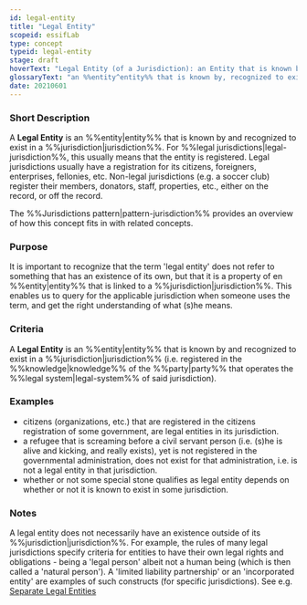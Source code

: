 ```yaml
---
id: legal-entity
title: "Legal Entity"
scopeid: essifLab
type: concept
typeid: legal-entity
stage: draft
hoverText: "Legal Entity (of a Jurisdiction): an Entity that is known by, recognized to exist, and registered in that Jurisdiction."
glossaryText: "an %%entity^entity%% that is known by, recognized to exist, and registered in that %%jurisdiction^jurisdiction%%."
date: 20210601
---
```


### Short Description
<!--REQUIRED--in 1-3 sentences that describe the concept to a layperson with reasonable accuracy.-->
A **Legal Entity** is an %%entity|entity%% that is known by and recognized to exist in a %%jurisdiction|jurisdiction%%. For %%legal jurisdictions|legal-jurisdiction%%, this usually means that the entity is registered. Legal jurisdictions usually have a registration for its citizens, foreigners, enterprises, fellonies, etc. Non-legal jurisdictions (e.g. a soccer club) register their members, donators, staff, properties, etc., either on the record, or off the record.

The %%Jurisdictions pattern|pattern-jurisdiction%% provides an overview of how this concept fits in with related concepts.

### Purpose
<!--Describe why the concept is needed. What purposes does it serve? What can you do with it that you cannot do (as well) without it? What objectives does it help realize? Why is this concept relevant within its scope of definition?-->
It is important to recognize that the term 'legal entity' does not refer to something that has an existence of its own, but that it is a property of en %%entity|entity%% that is linked to a %%jurisdiction|jurisdiction%%. This enables us to query for the applicable jurisdiction when someone uses the term, and get the right understanding of what (s)he means.

### Criteria
A **Legal Entity** is an %%entity|entity%% that is known by and recognized to exist in a %%jurisdiction|jurisdiction%% (i.e. registered in the %%knowledge|knowledge%% of the %%party|party%% that operates the %%legal system|legal-system%% of said jurisdiction).

### Examples
<!--Provide a few sentences in which you give examples that obviously qualify as instances of `<New Term>`, and that do NOT obviously qualify. Also, provide examples that are not (so) obvious, but help users to better understand its intension.-->
- citizens (organizations, etc.) that are registered in the citizens registration of some government, are legal entities in its jurisdiction.
- a refugee that is screaming before a civil servant person (i.e. (s)he is alive and kicking, and really exists), yet is not registered in the governmental administration, does not exist for that administration, i.e. is not a legal entity in that jurisdiction.
- whether or not some special stone qualifies as legal entity depends on whether or not it is known to exist in some jurisdiction.

### Notes
A legal entity does not necessarily have an existence outside of its %%jurisdiction|jurisdiction%%. For example, the rules of many legal jurisdictions specify criteria for entities to have their own legal rights and obligations - being a 'legal person' albeit not a human being (which is then called a 'natural person'). A 'limited liability partnership' or an 'incorporated entity' are examples of such constructs (for specific jurisdictions). See e.g. [Separate Legal Entities](https://hallellis.co.uk/separate-legal-entities-meaning/)
